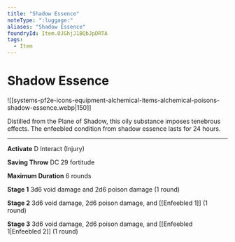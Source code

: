 ```yaml
---
title: "Shadow Essence"
noteType: ":luggage:"
aliases: "Shadow Essence"
foundryId: Item.OJGhjJ1BQbJpDRTA
tags:
  - Item
---
```


# Shadow Essence
![[systems-pf2e-icons-equipment-alchemical-items-alchemical-poisons-shadow-essence.webp|150]]

Distilled from the Plane of Shadow, this oily substance imposes tenebrous effects. The enfeebled condition from shadow essence lasts for 24 hours.

* * *

**Activate** D Interact (Injury)

**Saving Throw** DC 29 fortitude

**Maximum Duration** 6 rounds

**Stage 1** 3d6 void damage and 2d6 poison damage (1 round)

**Stage 2** 3d6 void damage, 2d6 poison damage, and [[Enfeebled 1]] (1 round)

**Stage 3** 3d6 void damage, 2d6 poison damage, and [[Enfeebled 1|Enfeebled 2]] (1 round)

